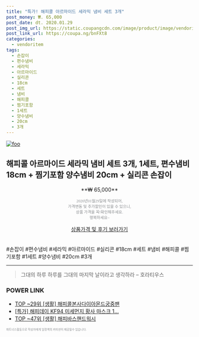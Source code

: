 ```yaml
--- 
title: "특가! 해피콜 아르마이드 세라믹 냄비 세트 3개" 
post_money: ₩. 65,000 
post_date: dt. 2020.01.29 
post_img_url: https://static.coupangcdn.com/image/product/image/vendoritem/2016/09/08/3000126942/a3a1221d-a2de-44d9-aa2a-7ac128f439d4.jpg 
post_link_url: https://coupa.ng/bnFXt8 
categories: 
  - vendoritem 
tags: 
  - 손잡이 
  - 편수냄비 
  - 세라믹 
  - 아르마이드 
  - 실리콘 
  - 18cm 
  - 세트 
  - 냄비 
  - 해피콜 
  - 찜기포함 
  - 1세트 
  - 양수냄비 
  - 20cm 
  - 3개 
--- 
```

[![foo](https://static.coupangcdn.com/image/product/image/vendoritem/2016/09/08/3000126942/a3a1221d-a2de-44d9-aa2a-7ac128f439d4.jpg)](https://coupa.ng/bnFXt8) 

## 해피콜 아르마이드 세라믹 냄비 세트 3개, 1세트, 편수냄비 18cm + 찜기포함 양수냄비 20cm + 실리콘 손잡이 
<p style="text-align: center;">**₩ 65,000**</p> 
<p style="text-align: center;"><span style="color: #898c8f; font-family: Georgia,Times,serif; font-size: 0.75em;">2020년01월29일에 작성되어, <br>가격변동 및 추가할인이 있을 수 있으니,<br> 상품 가격을 꼭!확인해주세요.<br>행복하세요~</span> 
</p>	 
<div markdown="0" style="text-align: center;"><a href="https://coupa.ng/bnFXt8" class="btn btn--success">상품가격 및 후기 보러가기</a></div> 
<br><br> 
  #손잡이 #편수냄비 #세라믹 #아르마이드 #실리콘 #18cm #세트 #냄비 #해피콜 #찜기포함 #1세트 #양수냄비 #20cm #3개 
<hr> 

> 그대의 하루 하루를 그대의 마지막 날이라고 생각하라 – 호라티우스 


### POWER LINK

* <a href="https://blog.naver.com/fasyy4321/221783609245" target="_blank"> TOP ~29위 [생활] 해피콜본사다이아몬드궁중팬</a>
* <a href="https://blog.naver.com/santokki14/221790438139" target="_blank">[특가] 해피데이 KF94 미세먼지 황사 마스크 1...</a>
* <a href="https://blog.naver.com/an0733/221789044883" target="_blank"> TOP ~47위 [생활] 해피바스핸드워시</a>

<span style="color: #898c8f; font-family: Georgia,Times,serif; font-size: 0.55em;">파트너스활동으로 작성자에게 일정액의 커미션이 제공될수 있습니다.</span> 
